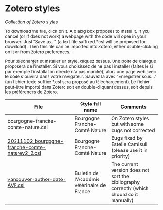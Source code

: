 # Zotero styles
 *Collection of Zotero styles*
 
 To download the file, click on it.  A dialog box proposes to install it. If you cancel (or if does not work) a webpage with the code will open in your browser. Just "Save as..." (a text file suffixed *.csl will be proposed for download). Then this file can be imported into Zotero, either double-clicking on it or from Zotero preferences.

Pour télécharger et installer un style, cliquez dessus. Une boite de dialogue proposera de l'installer. Si vous choisissez de ne pas l'installer (faites le si par exemple l'installation directe n'a pas marché), alors une page web avec le code s'ouvrira dans votre navigateur. Sauvez la avec "Enregistrer sous..." (un fichier texte suffixé *.csl sera proposé au téléchargement). Le fichier peut-être importé dans Zotero soit en double-cliquant dessus, soit depuis les préférences de Zotero.

| File | Style full name | Comments|
| --- | --- |---|
| bourgogne-franche-comte-nature.csl | Bourgogne Franche-Comté Nature |On Zotero styles but with some bugs not corrected|
| [20211102_bourgogne-franche-comte-naturev2_2.csl](https://raw.githubusercontent.com/pgiraudoux/Zotero-styles-PG/master/20211102_bourgogne-franche-comte-naturev2_2.csl) | Bourgogne Franche-Comté Nature | Bugs fixed by Estelle Camisuli (please use it in priority)|
| [vancouver-author-date-AVF.csl](https://raw.githubusercontent.com/pgiraudoux/Zotero-styles-PG/master/vancouver-author-date-AVF.csl) | Bulletin de l'Académie vétérinaire de France | The current version does not sort the bibliography correctly (which should do it manually)|



